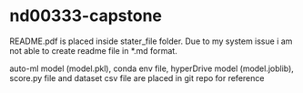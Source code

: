 # nd00333-capstone
README.pdf is placed inside stater_file folder. Due to my system issue i am not able to create readme file in *.md format.

auto-ml model (model.pkl), conda env file, hyperDrive model (model.joblib), score.py file and dataset csv file are placed in git repo for reference
